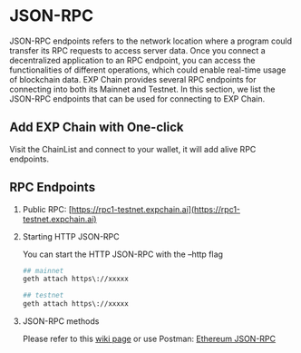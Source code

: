 # JSON-RPC

JSON-RPC endpoints refers to the network location where a program could transfer its RPC requests to access server data. Once you connect a decentralized application to an RPC endpoint, you can access the functionalities of different operations, which could enable real-time usage of blockchain data. EXP Chain provides several RPC endpoints for connecting into both its Mainnet and Testnet. In this section, we list the JSON-RPC endpoints that can be used for connecting to EXP Chain.

## Add EXP Chain with One-click

Visit the ChainList and connect to your wallet, it will add alive RPC endpoints.

## RPC Endpoints

1.  Public RPC: [https://rpc1-testnet.expchain.ai](https://rpc1-testnet.expchain.ai)
2.  Starting HTTP JSON-RPC

    You can start the HTTP JSON-RPC with the –http flag

    ```bash
    ## mainnet
    geth attach https\://xxxxx

    ## testnet
    geth attach https\://xxxxx
    ```

3.  JSON-RPC methods

    Please refer to this [wiki page](https://github.com/ethereum/execution-apis) or use Postman: [Ethereum JSON-RPC](https://documenter.getpostman.com/view/4117254/ethereum-json-rpc/RVu7CT5J?version=latest)
